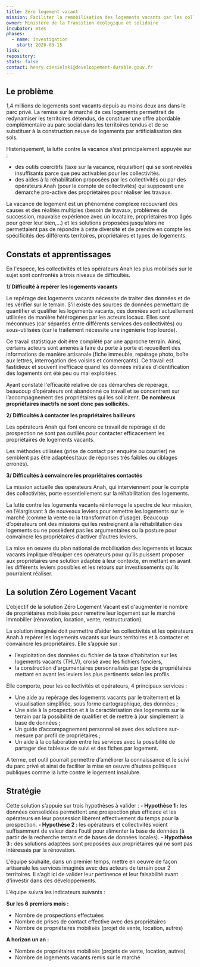 ```yaml
---
title: Zéro logement vacant
mission: Faciliter la remobilisation des logements vacants par les collectivités
owner: Ministère de la Transition écologique et solidaire
incubator: mtes
phases:
  - name: investigation
    start: 2020-03-15
link: 
repository: 
stats: false
contact: henry.ciesielski@developpement-durable.gouv.fr 
---
```


## Le problème

1,4 millions de logements sont vacants depuis au moins deux ans dans le parc privé. La remise sur le marché de ces logements permettrait de redynamiser les territoires détendus, de constituer une offre abordable complémentaire au parc social dans les territoires tendus et de se substituer à la construction neuve de logements par artificialisation des sols. 

Historiquement, la lutte contre la vacance s’est principalement appuyée sur :
- des outils coercitifs (taxe sur la vacance, réquisition) qui se sont révélés insuffisants parce que peu activables pour les collectivités. 
- des aides à la réhabilitation proposées par les collectivités ou par des opérateurs Anah (pour le compte de collectivités) qui supposent une démarche pro-active des propriétaires pour réaliser les travaux.

La vacance de logement est un phénomène complexe recouvrant des causes et des réalités multiples (besoin de travaux, problèmes de succession, mauvaise expérience avec un locataire, propriétaires trop âgés pour gérer leur bien,…) et les solutions proposées jusqu’alors ne permettaient pas de répondre à cette diversité et de prendre en compte les spécificités des différents territoires, propriétaires et types de logements. 

## Constats et apprentissages 

En l'espèce, les collectivités et les opérateurs Anah les plus mobilisés sur le sujet sont confrontés à trois niveaux de difficultés.

**1/ Difficulté à repérer les logements vacants**

Le repérage des logements vacants nécessite de traiter des données et de les vérifier sur le terrain. S’il existe des sources de données permettant de quantifier et qualifier les logements vacants, ces données sont actuellement utilisées de manière hétérogènes par les acteurs locaux. Elles sont méconnues (car séparées entre différents services des collectivités) ou sous-utilisées (car le traitement nécessite une ingénierie trop lourde).

Ce travail statistique doit être complété par une approche terrain. Ainsi, certains acteurs sont amenés à faire du porte à porte et recueillent des informations de manière artisanale (fiche immeuble, repérage photo, boîte aux lettres, interrogation des voisins et commerçants). Ce travail est fastidieux et souvent inefficace quand les données initiales d’identification des logements ont été peu ou mal exploitées. 

Ayant constaté l'efficacité relative de ces démarches de repérage, beaucoup d’opérateurs ont abandonné ce travail et se concentrent sur l’accompagnement des propriétaires qui les sollicitent. **De nombreux propriétaires inactifs ne sont donc pas sollicités.**

**2/ Difficultés à contacter les propriétaires bailleurs**

Les opérateurs Anah qui font encore ce travail de repérage et de prospection ne sont pas outillés pour contacter efficacement les propriétaires de logements vacants. 

Les méthodes utilisées (prise de contact par enquête ou courrier) ne semblent pas être adaptées(taux de réponses très faibles ou ciblages erronés). 

**3/ Difficultés à convaincre les propriétaires contactés** 

La mission actuelle des opérateurs Anah, qui interviennent pour le compte des collectivités, porte essentiellement sur la réhabilitation des logements.

La lutte contre les logements vacants réinterroge le spectre de leur mission, en l’élargissant à de nouveaux leviers pour remettre les logements sur le marché (comme la vente ou la transformation d’usage). Beaucoup d’opérateurs ont des missions qui les restreignent à la réhabilitation des logements ou ne possèdent pas les argumentaires ou la posture pour convaincre les propriétaires d’activer d’autres leviers. 

La mise en oeuvre du plan national de mobilisation des logements et locaux vacants implique d’équiper ces opérateurs pour qu’ils puissent proposer aux propriétaires une solution adaptée à leur contexte, en mettant en avant les différents leviers possibles et les retours sur investissements qu’ils pourraient réaliser. 

## La solution Zéro Logement Vacant

L’objectif de la solution Zéro Logement Vacant est d'augmenter le nombre de propriétaires mobilisés pour remettre leur logement sur le marché immobilier (rénovation, location, vente, restructuration).

La solution imaginée doit permettre d’aider les collectivités et les opérateurs Anah à repérer les logements vacants sur leurs territoires et à contacter et convaincre les propriétaires. Elle s’appuie sur :
- l’exploitation des données du fichier de la taxe d’habitation sur les logements vacants (THLV), croisé avec les fichiers fonciers, 
- la construction d'argumentaires personnalisés par type de propriétaires mettant en avant les leviers les plus pertinents selon les profils. 

Elle comporte, pour les collectivités et opérateurs, 4 principaux services : 
- Une aide au repérage des logements vacants par le traitement et la visualisation simplifiée, sous forme cartographique, des données ; 
- Une aide à la prospection et à la caractérisation des logements sur le terrain par la possibilité de qualifier et de mettre à jour simplement la base de données ;
- Un guide d’accompagnement personnalisé avec des solutions sur-mesure par profil de propriétaires ; 
- Un aide à la collaboration entre les services avec la possibilité de partager des tableaux de suivi et des fiches par logement.

A terme, cet outil pourrait permettre d’améliorer la connaissance et le suivi du parc privé et ainsi de faciliter la mise en oeuvre d’autres politiques publiques comme la lutte contre le logement insalubre. 

## Stratégie

Cette solution s’appuie sur trois hypothèses à valider : 
**- Hypothèse 1 :** les données consolidées permettent une prospection plus efficace et les opérateurs en leur possession libèrent effectivement du temps pour la prospection.
**- Hypothèse 2 :** les opérateurs et collectivités voient suffisamment de valeur dans l’outil pour alimenter la base de données (à partir de la recherche terrain et de bases de données locales). 
**- Hypothèse 3 :** des solutions adaptées sont proposées aux propriétaires qui ne sont pas intéressés par la rénovation. 

L'équipe souhaite, dans un premier temps, mettre en oeuvre de façon artisanale les services imaginés avec des acteurs de terrain pour 2 territoires.  Il s’agit ici de valider leur pertinence et leur faisabilité avant d'investir dans des développements. 

L’équipe suivra les indicateurs suivants :

**Sur les 6 premiers mois :** 
- Nombre de prospections effectuées
- Nombre de prises de contact effective avec des propriétaires
- Nombre de propriétaires mobilisés (projet de vente, location, autres)

**A horizon un an :** 
- Nombre de propriétaires mobilisés (projets de vente, location, autres)
- Nombre de logements vacants remis sur le marché

